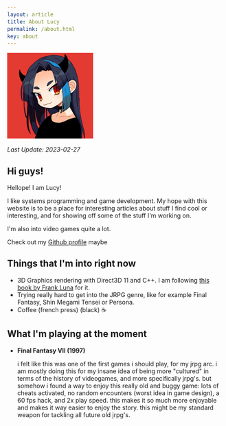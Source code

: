 ```yaml
---
layout: article
title: About Lucy
permalink: /about.html
key: about
---
```


![profile pic](./assets/lucy/cute-avatar.png)

*Last Update: 2023-02-27*

## Hi guys!

Hellope! I am Lucy!

I like systems programming and game development. My hope with this website is to be a place for interesting articles about stuff
I find cool or interesting, and for showing off some of the stuff I'm working on.

I'm also into video games quite a lot. 

Check out my [Github profile](https://github.com/lucypero/) maybe

## Things that I'm into right now

- 3D Graphics rendering with Direct3D 11 and C++. I am following [this book by Frank Luna](https://www.amazon.com/Introduction-3D-Game-Programming-DirectX/dp/1936420228) for it.
- Trying really hard to get into the JRPG genre, like for example Final Fantasy, Shin Megami Tensei or Persona.
- Coffee (french press) (black) :coffee:

## What I'm playing at the moment

- **Final Fantasy VII (1997)** 

    i felt like this was one of the first games i should play, for my jrpg arc. i am mostly doing this for my insane idea of being more "cultured" in terms of the history of videogames, and more specifically jrpg's.
    but somehow i found a way to enjoy this really old and buggy game: lots of cheats activated, no random encounters (worst idea in game design), a 60 fps hack, and 2x play speed. this makes it so much more enjoyable and makes it
    way easier to enjoy the story. this might be my standard weapon for tackling all future old jrpg's.
